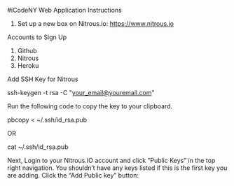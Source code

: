 #iCodeNY Web Application Instructions 

1. Set up a new box on Nitrous.io: https://www.nitrous.io

Accounts to Sign Up  

1. Github 
2. Nitrous 
3. Heroku 

Add SSH Key for Nitrous 

ssh-keygen -t rsa -C "your_email@youremail.com"

Run the following code to copy the key to your clipboard.

pbcopy < ~/.ssh/id_rsa.pub

OR

cat ~/.ssh/id_rsa.pub

Next, Login to your Nitrous.IO account and click ”Public Keys” in the top right navigation. You shouldn’t have any keys listed if this is the first key you are adding. Click the “Add Public key” button:

